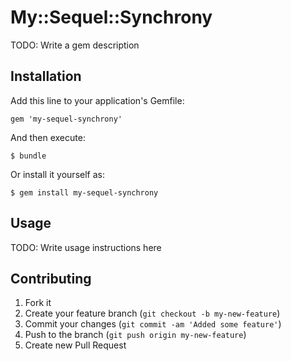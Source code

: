 # My::Sequel::Synchrony

TODO: Write a gem description

## Installation

Add this line to your application's Gemfile:

    gem 'my-sequel-synchrony'

And then execute:

    $ bundle

Or install it yourself as:

    $ gem install my-sequel-synchrony

## Usage

TODO: Write usage instructions here

## Contributing

1. Fork it
2. Create your feature branch (`git checkout -b my-new-feature`)
3. Commit your changes (`git commit -am 'Added some feature'`)
4. Push to the branch (`git push origin my-new-feature`)
5. Create new Pull Request
